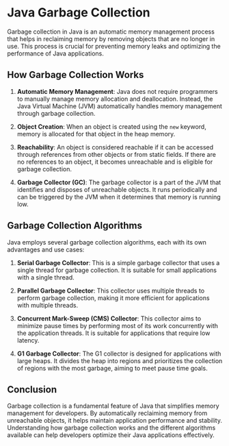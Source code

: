 # Java Garbage Collection

Garbage collection in Java is an automatic memory management process that helps in reclaiming memory by removing objects that are no longer in use. This process is crucial for preventing memory leaks and optimizing the performance of Java applications.

## How Garbage Collection Works

1. **Automatic Memory Management**: Java does not require programmers to manually manage memory allocation and deallocation. Instead, the Java Virtual Machine (JVM) automatically handles memory management through garbage collection.

2. **Object Creation**: When an object is created using the `new` keyword, memory is allocated for that object in the heap memory.

3. **Reachability**: An object is considered reachable if it can be accessed through references from other objects or from static fields. If there are no references to an object, it becomes unreachable and is eligible for garbage collection.

4. **Garbage Collector (GC)**: The garbage collector is a part of the JVM that identifies and disposes of unreachable objects. It runs periodically and can be triggered by the JVM when it determines that memory is running low.

## Garbage Collection Algorithms

Java employs several garbage collection algorithms, each with its own advantages and use cases:

1. **Serial Garbage Collector**: This is a simple garbage collector that uses a single thread for garbage collection. It is suitable for small applications with a single thread.

2. **Parallel Garbage Collector**: This collector uses multiple threads to perform garbage collection, making it more efficient for applications with multiple threads.

3. **Concurrent Mark-Sweep (CMS) Collector**: This collector aims to minimize pause times by performing most of its work concurrently with the application threads. It is suitable for applications that require low latency.

4. **G1 Garbage Collector**: The G1 collector is designed for applications with large heaps. It divides the heap into regions and prioritizes the collection of regions with the most garbage, aiming to meet pause time goals.

## Conclusion

Garbage collection is a fundamental feature of Java that simplifies memory management for developers. By automatically reclaiming memory from unreachable objects, it helps maintain application performance and stability. Understanding how garbage collection works and the different algorithms available can help developers optimize their Java applications effectively.